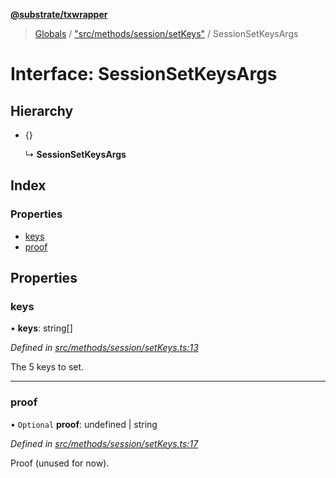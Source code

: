 **[@substrate/txwrapper](../README.md)**

> [Globals](../globals.md) / ["src/methods/session/setKeys"](../modules/_src_methods_session_setkeys_.md) / SessionSetKeysArgs

# Interface: SessionSetKeysArgs

## Hierarchy

* {}

  ↳ **SessionSetKeysArgs**

## Index

### Properties

* [keys](_src_methods_session_setkeys_.sessionsetkeysargs.md#keys)
* [proof](_src_methods_session_setkeys_.sessionsetkeysargs.md#proof)

## Properties

### keys

•  **keys**: string[]

*Defined in [src/methods/session/setKeys.ts:13](https://github.com/paritytech/txwrapper/blob/f8d9b6f/src/methods/session/setKeys.ts#L13)*

The 5 keys to set.

___

### proof

• `Optional` **proof**: undefined \| string

*Defined in [src/methods/session/setKeys.ts:17](https://github.com/paritytech/txwrapper/blob/f8d9b6f/src/methods/session/setKeys.ts#L17)*

Proof (unused for now).
